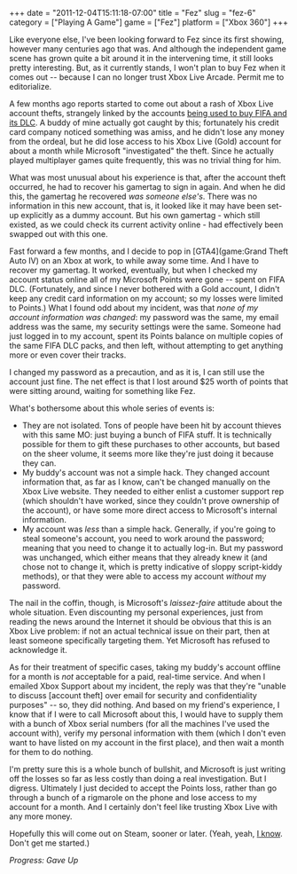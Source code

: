 +++
date = "2011-12-04T15:11:18-07:00"
title = "Fez"
slug = "fez-6"
category = ["Playing A Game"]
game = ["Fez"]
platform = ["Xbox 360"]
+++

Like everyone else, I've been looking forward to Fez since its first showing, however many centuries ago that was.  And although the independent game scene has grown quite a bit around it in the intervening time, it still looks pretty interesting.  But, as it currently stands, I won't plan to buy Fez when it comes out -- because I can no longer trust Xbox Live Arcade.  Permit me to editorialize.

A few months ago reports started to come out about a rash of Xbox Live account thefts, strangely linked by the accounts <a href="http://www.joystiq.com/2011/10/14/fifa-loving-hackers-accessing-users-xbox-live-accounts-to-buy-d/">being used to buy FIFA and its DLC</a>.  A buddy of mine actually got caught by this; fortunately his credit card company noticed something was amiss, and he didn't lose any money from the ordeal, but he did lose access to his Xbox Live (Gold) account for about a month while Microsoft "investigated" the theft.  Since he actually played multiplayer games quite frequently, this was no trivial thing for him.

What was most unusual about his experience is that, after the account theft occurred, he had to recover his gamertag to sign in again.  And when he did this, the gamertag he recovered <i>was someone else's</i>.  There was no information in this new account, that is, it looked like it may have been set-up explicitly as a dummy account.  But his own gamertag - which still existed, as we could check its current activity online - had effectively been swapped out with this one.

Fast forward a few months, and I decide to pop in [GTA4](game:Grand Theft Auto IV) on an Xbox at work, to while away some time.  And I have to recover my gamertag.  It worked, eventually, but when I checked my account status online all of my Microsoft Points were gone -- spent on FIFA DLC.  (Fortunately, and since I never bothered with a Gold account, I didn't keep any credit card information on my account; so my losses were limited to Points.)  What I found odd about my incident, was that <i>none of my account information was changed</i>: my password was the same, my email address was the same, my security settings were the same.  Someone had just logged in to my account, spent its Points balance on multiple copies of the same FIFA DLC packs, and then left, without attempting to get anything more or even cover their tracks.

I changed my password as a precaution, and as it is, I can still use the account just fine.  The net effect is that I lost around $25 worth of points that were sitting around, waiting for something like Fez.

What's bothersome about this whole series of events is:

* They are not isolated.  Tons of people have been hit by account thieves with this same MO: just buying a bunch of FIFA stuff.  It is technically possible for them to gift these purchases to other accounts, but based on the sheer volume, it seems more like they're just doing it because they can.
* My buddy's account was not a simple hack.  They changed account information that, as far as I know, can't be changed manually on the Xbox Live website.  They needed to either enlist a customer support rep (which shouldn't have worked, since they couldn't prove ownership of the account), or have some more direct access to Microsoft's internal information.
* My account was <i>less</i> than a simple hack.  Generally, if you're going to steal someone's account, you need to work around the password; meaning that you need to change it to actually log-in.  But my password was unchanged, which either means that they already knew it (and chose not to change it, which is pretty indicative of sloppy script-kiddy methods), or that they were able to access my account <i>without</i> my password.

The nail in the coffin, though, is Microsoft's <i>laissez-faire</i> attitude about the whole situation.  Even discounting my personal experiences, just from reading the news around the Internet it should be obvious that this is an Xbox Live problem: if not an actual technical issue on their part, then at least someone specifically targeting them.  Yet Microsoft has refused to acknowledge it.

As for their treatment of specific cases, taking my buddy's account offline for a month is <i>not</i> acceptable for a paid, real-time service.  And when I emailed Xbox Support about my incident, the reply was that they're "unable to discuss [account theft] over email for security and confidentiality purposes" -- so, they did nothing.  And based on my friend's experience, I know that if I were to call Microsoft about this, I would have to supply them with a bunch of Xbox serial numbers (for all the machines I've used the account with), verify my personal information with them (which I don't even want to have listed on my account in the first place), and then wait a month for them to do nothing.

I'm pretty sure this is a whole bunch of bullshit, and Microsoft is just writing off the losses so far as less costly than doing a real investigation.  But I digress.  Ultimately I just decided to accept the Points loss, rather than go through a bunch of a rigmarole on the phone and lose access to my account for a month.  And I certainly don't feel like trusting Xbox Live with any more money.

Hopefully this will come out on Steam, sooner or later.  (Yeah, yeah, <a href="http://www.joystiq.com/2011/11/10/valve-steam-user-database-hacked-no-evidence-of-personal-info/">I know</a>.  Don't get me started.)

<i>Progress: Gave Up</i>